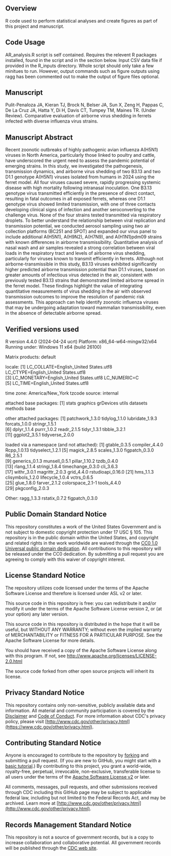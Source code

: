 ## Overview
R code used to perform statistical analyses and create figures as part of this project and manuscript. 

## Code Usage
AR_analysis.R script is self contained. Requires the relevent R packages installed, found in the script and in the section below. Input CSV data file if provided in the R_inputs directory. Whole script should only take a few minitues to run. However, output commands such as figure outputs using ragg has been commented out to make the output of figure files optional.

## Manuscript
Pulit-Penaloza JA, Kieran TJ, Brock N, Belser JA, Sun X, Zeng H, Pappas C, De La Cruz JA, Hatta Y, Di H, Davis CT, Tumpey TM, Maines TR. (Under Review). Comparative evaluation of airborne virus shedding in ferrets infected with diverse influenza virus strains.

## Manuscript Abstract
Recent zoonotic outbreaks of highly pathogenic avian influenza A(H5N1) viruses in North America, particularly those linked to poultry and cattle, have underscored the urgent need to assess the pandemic potential of emerging strains. In this study, we investigated the pathogenesis, transmission dynamics, and airborne virus shedding of two B3.13 and two D1.1 genotype A(H5N1) viruses isolated from humans in 2024 using the ferret model. All four viruses caused severe, rapidly progressing systemic disease with high mortality following intranasal inoculation. One B3.13 genotype virus transmitted efficiently in the presence of direct contact, resulting in fatal outcomes in all exposed ferrets, whereas one D1.1 genotype virus showed limited transmission, with one of three contacts developing clinical signs of infection and another seroconverting to the challenge virus. None of the four strains tested transmitted via respiratory droplets. To better understand the relationship between viral replication and transmission potential, we conducted aerosol sampling using two air collection platforms (BC251 and SPOT) and expanded our virus panel to include additional A(H5N1), A(H9N2), A(H7N9), and A(H1N1)pdm09 strains with known differences in airborne transmissibility. Quantitative analysis of nasal wash and air samples revealed a strong correlation between viral loads in the respiratory tract and levels of airborne virus shedding, particularly for viruses known to transmit efficiently in ferrets. Although not airborne-transmissible in this study, B3.13 viruses exhibited significantly higher predicted airborne transmission potential than D1.1 viruses, based on greater amounts of infectious virus detected in the air, consistent with previously tested B3.13 strains that demonstrated limited airborne spread in the ferret model. These findings highlight the value of integrating quantitative measurements of virus shedding in the air with observed transmission outcomes to improve the resolution of pandemic risk assessments. This approach can help identify zoonotic influenza viruses that may be undergoing adaptation toward mammalian transmissibility, even in the absence of detectable airborne spread.

## Verified versions used
R version 4.4.0 (2024-04-24 ucrt)
Platform: x86_64-w64-mingw32/x64
Running under: Windows 11 x64 (build 26100)

Matrix products: default

locale:
[1] LC_COLLATE=English_United States.utf8  LC_CTYPE=English_United States.utf8   
[3] LC_MONETARY=English_United States.utf8 LC_NUMERIC=C                          
[5] LC_TIME=English_United States.utf8    

time zone: America/New_York
tzcode source: internal

attached base packages:
[1] stats     graphics  grDevices utils     datasets  methods   base     

other attached packages:
 [1] patchwork_1.3.0 tidylog_1.1.0   lubridate_1.9.3 forcats_1.0.0   stringr_1.5.1  
 [6] dplyr_1.1.4     purrr_1.0.2     readr_2.1.5     tidyr_1.3.1     tibble_3.2.1   
[11] ggplot2_3.5.1   tidyverse_2.0.0

loaded via a namespace (and not attached):
 [1] gtable_0.3.5      compiler_4.4.0    Rcpp_1.0.13       tidyselect_1.2.1 
 [5] magick_2.8.5      scales_1.3.0      figpatch_0.3.0    R6_2.5.1         
 [9] generics_0.1.3    munsell_0.5.1     pillar_1.10.2     tzdb_0.4.0       
[13] rlang_1.1.4       stringi_1.8.4     timechange_0.3.0  cli_3.6.3        
[17] withr_3.0.1       magrittr_2.0.3    grid_4.4.0        rstudioapi_0.16.0
[21] hms_1.1.3         clisymbols_1.2.0  lifecycle_1.0.4   vctrs_0.6.5      
[25] glue_1.8.0        farver_2.1.2      colorspace_2.1-1  tools_4.4.0      
[29] pkgconfig_2.0.3  

Other:
ragg_1.3.3
rstatix_0.7.2
figpatch_0.3.0


##
##
##
  
## Public Domain Standard Notice
This repository constitutes a work of the United States Government and is not
subject to domestic copyright protection under 17 USC § 105. This repository is in
the public domain within the United States, and copyright and related rights in
the work worldwide are waived through the [CC0 1.0 Universal public domain dedication](https://creativecommons.org/publicdomain/zero/1.0/).
All contributions to this repository will be released under the CC0 dedication. By
submitting a pull request you are agreeing to comply with this waiver of
copyright interest.

## License Standard Notice
The repository utilizes code licensed under the terms of the Apache Software
License and therefore is licensed under ASL v2 or later.

This source code in this repository is free: you can redistribute it and/or modify it under
the terms of the Apache Software License version 2, or (at your option) any
later version.

This source code in this repository is distributed in the hope that it will be useful, but WITHOUT ANY
WARRANTY; without even the implied warranty of MERCHANTABILITY or FITNESS FOR A
PARTICULAR PURPOSE. See the Apache Software License for more details.

You should have received a copy of the Apache Software License along with this
program. If not, see http://www.apache.org/licenses/LICENSE-2.0.html

The source code forked from other open source projects will inherit its license.

## Privacy Standard Notice
This repository contains only non-sensitive, publicly available data and
information. All material and community participation is covered by the
[Disclaimer](DISCLAIMER.md)
and [Code of Conduct](code-of-conduct.md).
For more information about CDC's privacy policy, please visit [http://www.cdc.gov/other/privacy.html](https://www.cdc.gov/other/privacy.html).

## Contributing Standard Notice
Anyone is encouraged to contribute to the repository by [forking](https://help.github.com/articles/fork-a-repo)
and submitting a pull request. (If you are new to GitHub, you might start with a
[basic tutorial](https://help.github.com/articles/set-up-git).) By contributing
to this project, you grant a world-wide, royalty-free, perpetual, irrevocable,
non-exclusive, transferable license to all users under the terms of the
[Apache Software License v2](http://www.apache.org/licenses/LICENSE-2.0.html) or
later.

All comments, messages, pull requests, and other submissions received through
CDC including this GitHub page may be subject to applicable federal law, including but not limited to the Federal Records Act, and may be archived. Learn more at [http://www.cdc.gov/other/privacy.html](http://www.cdc.gov/other/privacy.html).

## Records Management Standard Notice
This repository is not a source of government records, but is a copy to increase
collaboration and collaborative potential. All government records will be
published through the [CDC web site](http://www.cdc.gov).
